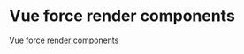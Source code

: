 # Vue force render components
[Vue force render components](https://aiwithcloud.com/2022/09/15/vue_force_render_components/)